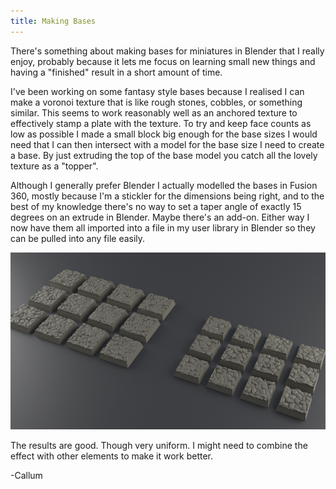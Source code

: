 ```yaml
---
title: Making Bases
---
```


There's something about making bases for miniatures in Blender that I really enjoy, probably because it lets me focus on learning small new things and having a "finished" result in a short amount of time.

I've been working on some fantasy style bases because I realised I can make a voronoi texture that is like rough stones, cobbles, or something similar. This seems to work reasonably well as an anchored texture to effectively stamp a plate with the texture. To try and keep face counts as low as possible I made a small block big enough for the base sizes I would need that I can then intersect with a model for the base size I need to create a base. By just extruding the top of the base model you catch all the lovely texture as a "topper".

Although I generally prefer Blender I actually modelled the bases in Fusion 360, mostly because I'm a stickler for the dimensions being right, and to the best of my knowledge there's no way to set a taper angle of exactly 15 degrees on an extrude in Blender. Maybe there's an add-on. Either way I now have them all imported into a file in my user library in Blender so they can be pulled into any file easily.

![Cobble Bases](\images\posts\2023\Rough-Cobblestone-Square-Base.png)

The results are good. Though very uniform. I might need to combine the effect with other elements to make it work better.

-Callum